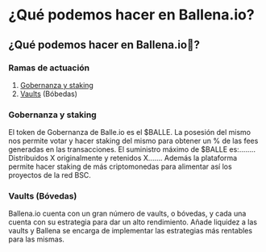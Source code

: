 # ¿Qué podemos hacer en Ballena.io?

## ¿Qué podemos hacer en Ballena.io🐋?

### Ramas de actuación

1. [Gobernanza y staking](changelinkhttps://ballena.io)
2. [Vaults](changelinkhttps://ballena.io) (Bóbedas)

### Gobernanza y staking

El token de Gobernanza de Balle.io es el $BALLE. La posesión del mismo nos permite votar y hacer staking del mismo para obtener un % de las fees generadas en las transacciones. El suministro máximo de $BALLE es:........ Distribuidos X originalmente y retenidos X....... Además la plataforma permite hacer staking de más criptomonedas para alimentar así los proyectos de la red BSC.

### Vaults (Bóvedas)

Ballena.io cuenta con un gran número de vaults, o bóvedas, y cada una cuenta con su estrategia para dar un alto rendimiento. Añade liquidez a las vaults y Ballena se encarga de implementar las estrategias más rentables para las mismas.

